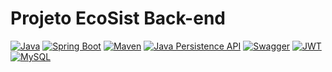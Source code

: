 # Projeto EcoSist Back-end

[![Java](https://img.shields.io/badge/Java-8%2B-red)](https://www.java.com/)
[![Spring Boot](https://img.shields.io/badge/Spring-Boot-green)](https://spring.io/projects/spring-boot)
[![Maven](https://img.shields.io/maven-central/v/org.apache.maven/apache-maven)](https://search.maven.org/artifact/org.apache.maven/apache-maven)
[![Java Persistence API](https://img.shields.io/badge/JPA-2.2-blue)](https://docs.oracle.com/javaee/7/api/javax/persistence/package-summary.html)
[![Swagger](https://img.shields.io/badge/Swagger-OpenAPI%20Spec-brightgreen)](https://swagger.io/specification/)
[![JWT](https://img.shields.io/badge/JWT-JSON%20Web%20Token-orange)](https://jwt.io/)
[![MySQL](https://img.shields.io/badge/MySQL-8.0-blue)](https://dev.mysql.com/doc/)










